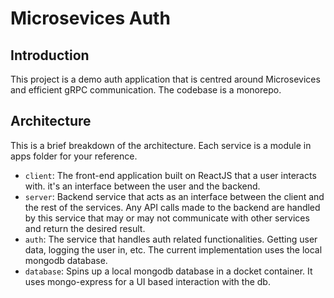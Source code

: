 # Microsevices Auth
## Introduction
  This project is a demo auth application that is centred around Microsevices and efficient gRPC communication. The codebase is a monorepo.

## Architecture 
   This is a brief breakdown of the architecture. Each service is a module in apps folder for your reference.
 - `client`: The front-end application built on ReactJS that a user interacts with. it's an interface between the user and the backend.
 - `server`: Backend service that acts as an interface between the client and the rest of the services. Any API calls made to the backend are handled by this service that may or may not communicate with other services and return the desired result.
 - `auth`: The service that handles auth related functionalities. Getting user data, logging the user in, etc. The current implementation uses the local mongodb database.
 - `database`: Spins up a local mongodb database in a docket container. It uses mongo-express for a UI based interaction with the db.
